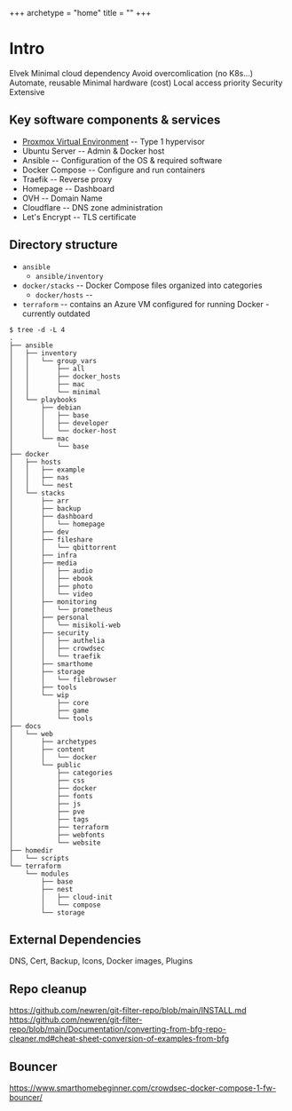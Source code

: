 +++
archetype = "home"
title = ""
+++

# Intro

Elvek
Minimal cloud dependency
Avoid overcomlication (no K8s...)
Automate, reusable
Minimal hardware (cost)
Local access priority
Security
Extensive

## Key software components & services

- [Proxmox Virtual Environment](pve) -- Type 1 hypervisor
- Ubuntu Server -- Admin & Docker host
- Ansible -- Configuration of the OS & required software
- Docker Compose -- Configure and run containers
- Traefik -- Reverse proxy
- Homepage -- Dashboard
- OVH -- Domain Name
- Cloudflare -- DNS zone administration
- Let's Encrypt -- TLS certificate

## Directory structure

- `ansible`
  - `ansible/inventory`
- `docker/stacks` -- Docker Compose files organized into categories
  - `docker/hosts` --
- `terraform` -- contains an Azure VM configured for running Docker - currently outdated

```
$ tree -d -L 4
.
├── ansible
│   ├── inventory
│   │   └── group_vars
│   │       ├── all
│   │       ├── docker_hosts
│   │       ├── mac
│   │       └── minimal
│   └── playbooks
│       ├── debian
│       │   ├── base
│       │   ├── developer
│       │   └── docker-host
│       └── mac
│           └── base
├── docker
│   ├── hosts
│   │   ├── example
│   │   ├── nas
│   │   └── nest
│   └── stacks
│       ├── arr
│       ├── backup
│       ├── dashboard
│       │   └── homepage
│       ├── dev
│       ├── fileshare
│       │   └── qbittorrent
│       ├── infra
│       ├── media
│       │   ├── audio
│       │   ├── ebook
│       │   ├── photo
│       │   └── video
│       ├── monitoring
│       │   └── prometheus
│       ├── personal
│       │   └── misikoli-web
│       ├── security
│       │   ├── authelia
│       │   ├── crowdsec
│       │   └── traefik
│       ├── smarthome
│       ├── storage
│       │   └── filebrowser
│       ├── tools
│       └── wip
│           ├── core
│           ├── game
│           └── tools
├── docs
│   └── web
│       ├── archetypes
│       ├── content
│       │   └── docker
│       └── public
│           ├── categories
│           ├── css
│           ├── docker
│           ├── fonts
│           ├── js
│           ├── pve
│           ├── tags
│           ├── terraform
│           ├── webfonts
│           └── website
├── homedir
│   └── scripts
└── terraform
    └── modules
        ├── base
        ├── nest
        │   ├── cloud-init
        │   └── compose
        └── storage
```

## External Dependencies

DNS, Cert, Backup, Icons, Docker images, Plugins

## Repo cleanup

https://github.com/newren/git-filter-repo/blob/main/INSTALL.md
https://github.com/newren/git-filter-repo/blob/main/Documentation/converting-from-bfg-repo-cleaner.md#cheat-sheet-conversion-of-examples-from-bfg

## Bouncer

https://www.smarthomebeginner.com/crowdsec-docker-compose-1-fw-bouncer/

